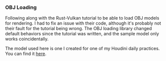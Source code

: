 ### OBJ Loading

Following along with the Rust-Vulkan tutorial to be able to load OBJ models for rendering.
I had to fix an issue with their code, although it's probably not their fault for the tutorial
being wrong. The OBJ loading library changed default behaviors since the tutorial was written,
and the sample model only works coincidentally.

The model used here is one I created for one of my Houdini daily practices. You can find it
[here][die-model].

[die-model]: https://brandonslade.me/houdini-practice/95
